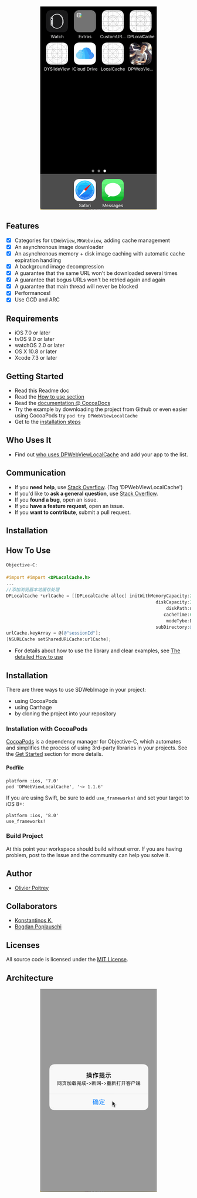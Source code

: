 <p align="center" >
<img src="DPWebViewLocalCacheDemo.gif" title="SDWebImage logo" float=left>
</p>

## Features

- [x] Categories for `UIWebView`, `MKWebview`, adding cache management
- [x] An asynchronous image downloader
- [x] An asynchronous memory + disk image caching with automatic cache expiration handling
- [x] A background image decompression
- [x] A guarantee that the same URL won't be downloaded several times
- [x] A guarantee that bogus URLs won't be retried again and again
- [x] A guarantee that main thread will never be blocked
- [x] Performances!
- [x] Use GCD and ARC

## Requirements
- iOS 7.0 or later
- tvOS 9.0 or later
- watchOS 2.0 or later
- OS X 10.8 or later
- Xcode 7.3 or later

## Getting Started
- Read this Readme doc
- Read the [How to use section](https://github.com/rs/DPWebViewLocalCache#how-to-use)
- Read the [documentation @ CocoaDocs](http://cocoadocs.org/docsets/DPWebViewLocalCache/)
- Try the example by downloading the project from Github or even easier using CocoaPods try `pod try DPWebViewLocalCache`
- Get to the [installation steps](https://github.com/rs/DPWebViewLocalCache#installation)

## Who Uses It
- Find out [who uses DPWebViewLocalCache](https://github.com/xiayuqingfeng/DPWebViewLocalCache/wiki/Who-Uses-SDWebImage) and add your app to the list.

## Communication
- If you **need help**, use [Stack Overflow](http://stackoverflow.com/questions/tagged/DPWebViewLocalCache). (Tag 'DPWebViewLocalCache')
- If you'd like to **ask a general question**, use [Stack Overflow](http://stackoverflow.com/questions/tagged/DPWebViewLocalCache).
- If you **found a bug**, open an issue.
- If you **have a feature request**, open an issue.
- If you **want to contribute**, submit a pull request.

## Installation

## How To Use

```objective-c
Objective-C:

#import #import <DPLocalCache.h>
...
//添加浏览器本地缓存处理
DPLocalCache *urlCache = [[DPLocalCache alloc] initWithMemoryCapacity:20 * 1024 * 1024
                                                         diskCapacity:200 * 1024 * 1024
                                                             diskPath:nil
                                                            cacheTime:60*60*24
                                                             modeTybe:DOWNLOAD_MODE
                                                         subDirectory:@"PXPT"];
urlCache.keyArray = @[@"sessionId"];
[NSURLCache setSharedURLCache:urlCache];
```
- For details about how to use the library and clear examples, see [The detailed How to use](Docs/HowToUse.md)

Installation
------------

There are three ways to use SDWebImage in your project:
- using CocoaPods
- using Carthage
- by cloning the project into your repository

### Installation with CocoaPods

[CocoaPods](http://cocoapods.org/) is a dependency manager for Objective-C, which automates and simplifies the process of using 3rd-party libraries in your projects. See the [Get Started](http://cocoapods.org/#get_started) section for more details.

#### Podfile
```
platform :ios, '7.0'
pod 'DPWebViewLocalCache', '~> 1.1.6'
```

If you are using Swift, be sure to add `use_frameworks!` and set your target to iOS 8+:
```
platform :ios, '8.0'
use_frameworks!
```

### Build Project

At this point your workspace should build without error. If you are having problem, post to the Issue and the
community can help you solve it.

## Author
- [Olivier Poitrey](https://github.com/rs)

## Collaborators
- [Konstantinos K.](https://github.com/mythodeia)
- [Bogdan Poplauschi](https://github.com/bpoplauschi)

## Licenses

All source code is licensed under the [MIT License](https://github.com/xiayuqingfeng/DPWebViewLocalCache/blob/master/LICENSE).

## Architecture

<p align="center" >
<img src="DPWebViewLocalCacheDemo－21.png" title="SDWebImage sequence diagram">
</p>
